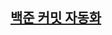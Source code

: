 ## [백준 커밋 자동화](https://velog.io/@spy03128/%EB%B0%B1%EC%A4%80-%ED%94%84%EB%A1%9C%EA%B7%B8%EB%9E%98%EB%A8%B8%EC%8A%A4-Github-%EC%9E%90%EB%8F%99%EC%9C%BC%EB%A1%9C-%EC%BB%A4%EB%B0%8B%ED%95%98%EA%B8%B0)
